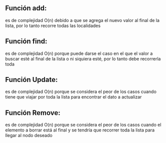 ## Función add: 
es de complejidad O(n) debido a que se agrega el nuevo valor al final de la lista, por lo tanto recorre todas las localidades
## Función find:
es de complejidad O(n) porque puede darse el caso en el que el valor a buscar esté al final de la lista o ni siquiera esté, por lo tanto debe recorrerla toda
## Función Update:
es de complejidad O(n) porque se considera el peor de los casos cuando tiene que viajar por toda la lista para encontrar el dato a actualizar
## Función Remove:
es de complejidad O(n) porque se considera el peor de los casos cuando el elemento a borrar está al final y se tendría que recorrer toda la lista para llegar al nodo deseado
